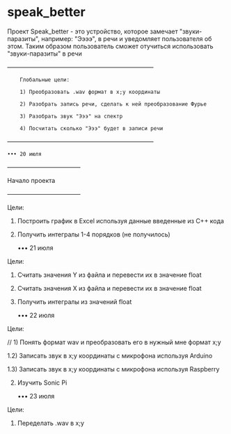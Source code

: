# speak_better

Проект Speak_better - это устройство, которое замечает "звуки-паразиты", например: "Ээээ", в речи и уведомляет пользователя об этом. Таким образом пользователь сможет отучиться использовать "звуки-паразиты" в речи

––––––––––––––––––––––––––––––––––––––––––––––––


		Глобальные цели:
		
		1) Преобразовать .wav формат в x;y координаты
		
		2) Разобрать запись речи, сделать к ней преобразование Фурье
		
		3) Разобрать звук "Эээ" на спектр
		
		4) Посчитать сколько "Эээ" будет в записи речи

––––––––––––––––––––––––––––––––––––––––––––––––





    ••• 20 июля
––––––––––––––––––––––––

 Начало проекта

––––––––––––––––––––––––

Цели:

1) Построить график в Excel используя данные введенные из C++ кода

2) Получить интегралы 1-4 порядков (не получилось)

    ••• 21 июля
    
Цели:

1) Считать значения Y из файла и перевести их в значение float

2) Считать значения X из файла и перевести их в значение float

3) Получить интегралы из значений float

    ••• 22 июля
	
Цели:

// 1) Понять формат wav и преобразовать его в нужный мне формат x;y

1.2) Записать звук в x;y координаты с микрофона используя Arduino

1.3) Записать звук в x;y координаты с микрофона используя Raspberry

2) Изучить Sonic Pi  

    ••• 23 июля
	
Цели:

1) Переделать .wav в x;y
